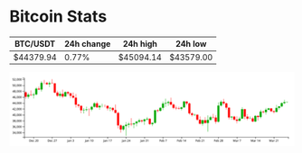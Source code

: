 # Bitcoin Stats

BTC/USDT|24h change|24h high|24h low|
|---|---|---|---|
|$44379.94|0.77%|$45094.14|$43579.00|

<img src="./chart.svg">
